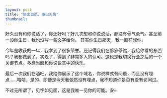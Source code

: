 ```yaml
---
layout: post
title: "情出自愿，事出无悔"
thumbnail: 
---
```


好久没有和你说话了，你还好吗？好几次想和你说说话，都没有骨气勇气。甚至前一段你生日，我也没写一些文字给你。
其实你生日那天，我一直在想你。

今年是收获的一年，我拿到了很多荣誉。还记得我们在那家茶馆，我给你看的东西吗？我都做到了，实现了，得到了非常多人的认可。这也是我切换行业之后的一个关键节点。多想当面和你说说其中的快乐。

最后一次我们在酒吧，我给你展示了这个域名，你说样式有问题，而且没有埋点……哈哈，是的，即便是今天我依然没有埋点，我不知道你是否有没有访问过。

不过无所谓了，见字如见面，这是我唯一见你的可能。安~

